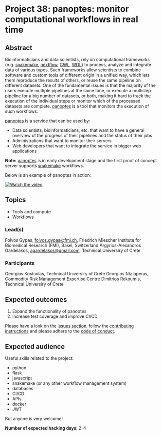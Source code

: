 # Project 38: panoptes: monitor computational workflows in real time

## Abstract

Bioinformaticians and data scientists, rely on computational frameworks (e.g. [snakemake](https://snakemake.readthedocs.io/en/stable/), [nextflow](https://www.nextflow.io/), [CWL](https://www.commonwl.org/), [WDL](https://software.broadinstitute.org/wdl/)) to process, analyze and integrate data of various types. Such frameworks allow scientists to combine software and custom tools of different origin in a unified way, which lets them reproduce the results of others, or reuse the same pipeline on different datasets. One of the fundamental issues is that the majority of the users execute multiple pipelines at the same time, or execute a multistep pipeline for a big number of datasets, or both, making it hard to track the execution of the individual steps or monitor which of the processed datasets are complete. [panoptes](https://github.com/panoptes-organization/panoptes) is a tool that monitors the execution of such workflows.

[panoptes](https://github.com/panoptes-organization/panoptes) is a service that can be used by:
- Data scientists, bioinformaticians, etc. that want to have a general overview of the progress of their pipelines and the status of their jobs
- Administrations that want to monitor their servers
- Web developers that want to integrate the service in bigger web applications

**Note:** [panoptes](https://github.com/panoptes-organization/panoptes) is in early development stage and the first proof of concept server supports [snakemake](https://snakemake.readthedocs.io/en/stable/) workflows.

Below is an example of panoptes in action:

[![Watch the video](https://img.youtube.com/vi/de-YSJmq_5s/hqdefault.jpg)](https://www.youtube.com/watch?v=de-YSJmq_5s)

## Topics

- Tools and compute
- Workflows

### Lead(s)

Foivos Gypas, foivos.gypas@fmi.ch, Friedrich Miescher Institute for Biomedical Research (FMI), Basel, Switzerland
Argyrios-Alexandros Gardelakos, agardelakos@gmail.com, Technical Universiry of Crete

### Participants

Georgios Kostoulas, Technical Universiry of Crete
Georgios Ntalaperas, Commodity Risk Management Expertise Centre
Dimitrios Rekoumis, Technical Universiry of Crete

## Expected outcomes

1. Expand the functionality of panoptes
2. Increase test coverage and improve CI/CD

Please have a look on the [issues section](https://github.com/panoptes-organization/panoptes/issues), follow the [contributing instructions](https://github.com/panoptes-organization/panoptes/blob/master/CONTRIBUTING.md) and please adhere to the [code of conduct](https://github.com/panoptes-organization/panoptes/blob/master/CODE_OF_CONDUCT.md).

## Expected audience

Useful skills related to the project:
- python
- flask
- javascript
- snakemake (or any other workflow management system)
- databases
- CI/CD
- APIs
- docker
- JWT

But anyone is very welcome!

**Number of expected hacking days**: 2-4
